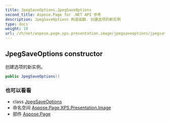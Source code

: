 ```yaml
---
title: JpegSaveOptions.JpegSaveOptions
second_title: Aspose.Page for .NET API 参考
description: JpegSaveOptions 构造函数. 创建选项的新实例
type: docs
weight: 10
url: /zh/net/aspose.page.xps.presentation.image/jpegsaveoptions/jpegsaveoptions/
---
```

## JpegSaveOptions constructor

创建选项的新实例。

```csharp
public JpegSaveOptions()
```

### 也可以看看

* class [JpegSaveOptions](../)
* 命名空间 [Aspose.Page.XPS.Presentation.Image](../../jpegsaveoptions/)
* 部件 [Aspose.Page](../../../)


